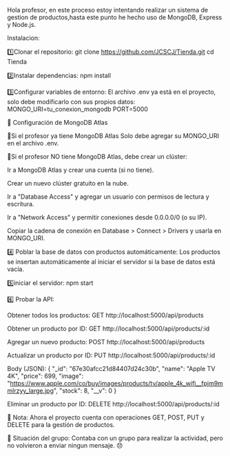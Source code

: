 Hola profesor, en este proceso estoy intentando realizar un sistema 
de gestion de productos,hasta este punto he hecho uso de MongoDB, 
Express y Node.js.

Instalacion:

1️⃣Clonar el repositorio:
git clone https://github.com/JCSCJ/Tienda.git
cd Tienda

2️⃣Instalar dependencias:
npm install

3️⃣Configurar variables de entorno:
El archivo .env ya está en el proyecto, solo debe modificarlo con sus propios datos:
MONGO_URI=tu_conexion_mongodb
PORT=5000

📌 Configuración de MongoDB Atlas

🔹Si el profesor ya tiene MongoDB Atlas
Solo debe agregar su MONGO_URI en el archivo .env.

🔹Si el profesor NO tiene MongoDB Atlas, debe crear un clúster:

Ir a MongoDB Atlas y crear una cuenta (si no tiene).

Crear un nuevo clúster gratuito en la nube.

Ir a "Database Access" y agregar un usuario con permisos de lectura y escritura.

Ir a "Network Access" y permitir conexiones desde 0.0.0.0/0 (o su IP).

Copiar la cadena de conexión en Database > Connect > Drivers y usarla en MONGO_URI.

4️⃣ Poblar la base de datos con productos automáticamente:
Los productos se insertan automáticamente al iniciar el servidor si la base de datos está vacía.

5️⃣iniciar el servidor:
npm start

6️⃣ Probar la API:

Obtener todos los productos: GET http://localhost:5000/api/products

Obtener un producto por ID: GET http://localhost:5000/api/products/:id

Agregar un nuevo producto: POST http://localhost:5000/api/products

Actualizar un producto por ID: PUT http://localhost:5000/api/products/:id

Body (JSON):
{
        "_id": "67e30afcc21d84407d24c30b",
        "name": "Apple TV 4K",
        "price": 699,
        "image": "https://www.apple.com/co/buy/images/products/tv/apple_4k_wifi__fpjm9mmlrzyy_large.jpg",
        "stock": 8,
        "__v": 0
}

Eliminar un producto por ID: DELETE http://localhost:5000/api/products/:id


🙏 Nota: Ahora el proyecto cuenta con operaciones GET, POST, PUT y DELETE para la gestión de productos.


📌 Situación del grupo: Contaba con un grupo para realizar la actividad, pero no volvieron a enviar ningun mensaje. 😞
